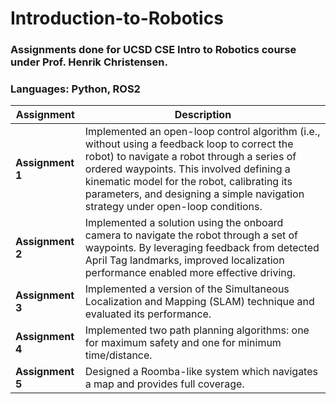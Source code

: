 # Introduction-to-Robotics

### Assignments done for UCSD CSE Intro to Robotics course under Prof. Henrik Christensen. 
### Languages: Python, ROS2

| Assignment    | Description |
|---------------|-------------|
| **Assignment 1** | Implemented an open-loop control algorithm (i.e., without using a feedback loop to correct the robot) to navigate a robot through a series of ordered waypoints. This involved defining a kinematic model for the robot, calibrating its parameters, and designing a simple navigation strategy under open-loop conditions. |
| **Assignment 2** | Implemented a solution using the onboard camera to navigate the robot through a set of waypoints. By leveraging feedback from detected April Tag landmarks, improved localization performance enabled more effective driving. |
| **Assignment 3** | Implemented a version of the Simultaneous Localization and Mapping (SLAM) technique and evaluated its performance. |
| **Assignment 4** | Implemented two path planning algorithms: one for maximum safety and one for minimum time/distance. |
| **Assignment 5** | Designed a Roomba-like system which navigates a map and provides full coverage. |
